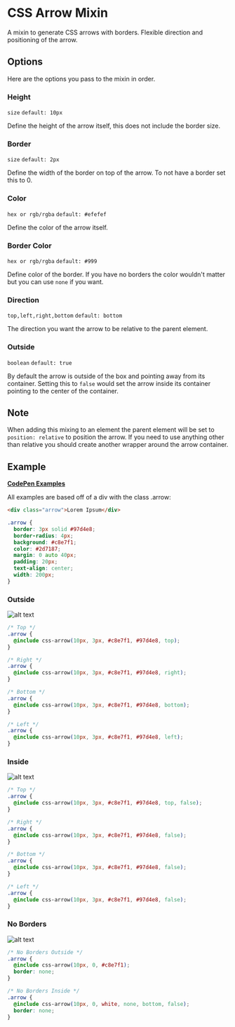 # CSS Arrow Mixin

A mixin to generate CSS arrows with borders. Flexible direction and positioning of the arrow.

## Options

Here are the options you pass to the mixin in order.

### Height

`size` `default: 10px`

Define the height of the arrow itself, this does not include the border size.

### Border

`size` `default: 2px`

Define the width of the border on top of the arrow. To not have a border set this to 0.

### Color

`hex or rgb/rgba` `default: #efefef`

Define the color of the arrow itself.

### Border Color

`hex or rgb/rgba` `default: #999`

Define color of the border. If you have no borders the color wouldn't matter but you can use `none` if you want.

### Direction

`top,left,right,bottom` `default: bottom`

The direction you want the arrow to be relative to the parent element.

### Outside

`boolean` `default: true`

By default the arrow is outside of the box and pointing away from its container. Setting this to `false` would set the arrow inside its container pointing to the center of the container.

## Note

When adding this mixing to an element the parent element will be set to `position: relative` to position the arrow. If you need to use anything other than relative you should create another wrapper around the arrow container.

## Example

**[CodePen Examples](http://codepen.io/jerrylow/pen/RWrWvw)**

All examples are based off of a div with the class .arrow:

```html
<div class="arrow">Lorem Ipsum</div>
```
```css
.arrow {
  border: 3px solid #97d4e8;
  border-radius: 4px;
  background: #c8e7f1;
  color: #2d7187;
  margin: 0 auto 40px;
  padding: 20px;
  text-align: center;
  width: 200px;
}
```

### Outside

![alt text](http://jerrylow.com/css-arrow-mixin/css-arrow-outside.jpg "CSS Arrow Mixin Outside")

```CSS
/* Top */
.arrow {
  @include css-arrow(10px, 3px, #c8e7f1, #97d4e8, top);
}

/* Right */
.arrow {
  @include css-arrow(10px, 3px, #c8e7f1, #97d4e8, right);
}

/* Bottom */
.arrow {
  @include css-arrow(10px, 3px, #c8e7f1, #97d4e8, bottom);
}

/* Left */
.arrow {
  @include css-arrow(10px, 3px, #c8e7f1, #97d4e8, left);
}
```

### Inside

![alt text](http://jerrylow.com/css-arrow-mixin/css-arrow-inside.jpg "CSS Arrow Mixin Inside")

```CSS
/* Top */
.arrow {
  @include css-arrow(10px, 3px, #c8e7f1, #97d4e8, top, false);
}

/* Right */
.arrow {
  @include css-arrow(10px, 3px, #c8e7f1, #97d4e8, false);
}

/* Bottom */
.arrow {
  @include css-arrow(10px, 3px, #c8e7f1, #97d4e8, false);
}

/* Left */
.arrow {
  @include css-arrow(10px, 3px, #c8e7f1, #97d4e8, false);
}
```

### No Borders

![alt text](http://jerrylow.com/css-arrow-mixin/css-arrow-no-border.jpg "CSS Arrow Mixin No Borders")

```CSS
/* No Borders Outside */
.arrow {
  @include css-arrow(10px, 0, #c8e7f1);
  border: none;
}

/* No Borders Inside */
.arrow {
  @include css-arrow(10px, 0, white, none, bottom, false);
  border: none;
}
```
